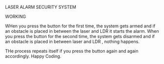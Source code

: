 LASER ALARM SECURITY SYSTEM

WORKING

WHen you press the button for the first time, the system gets armed and if an obstacle is placed in between the laser and LDR it starts the alarm.
When you press the button for the second time, the system gets disarmed and if an obstacle is placed in between laser and LDR , nothing happens.

THe process repeats itself if you press the button again and again accordingly.
Happy Coding.
